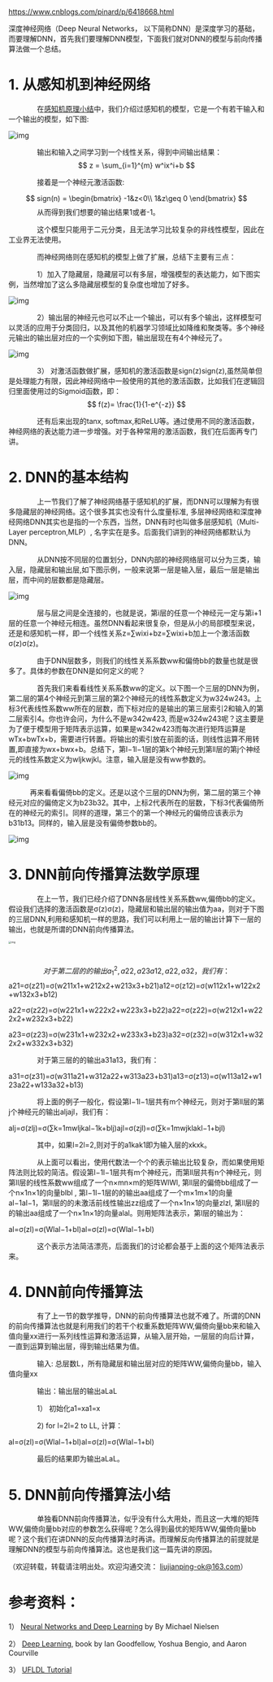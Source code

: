 https://www.cnblogs.com/pinard/p/6418668.html

深度神经网络（Deep Neural Networks， 以下简称DNN）是深度学习的基础，而要理解DNN，首先我们要理解DNN模型，下面我们就对DNN的模型与前向传播算法做一个总结。

# 1. 从感知机到神经网络

　　　　在[感知机原理小结](http://www.cnblogs.com/pinard/p/6042320.html)中，我们介绍过感知机的模型，它是一个有若干输入和一个输出的模型，如下图:

![img](https://images2015.cnblogs.com/blog/1042406/201702/1042406-20170220110637351-839081092.png)

　　　　输出和输入之间学习到一个线性关系，得到中间输出结果：
$$
z = \sum_{i=1}^{m} w^ix^i+b
$$


　　　　接着是一个神经元激活函数:

$$
sign(n) = \begin{bmatrix} -1&z<0\\ 1&z\geq 0 \end{bmatrix}
$$
　　　　从而得到我们想要的输出结果1或者-1。

　　　　这个模型只能用于二元分类，且无法学习比较复杂的非线性模型，因此在工业界无法使用。

　　　　而神经网络则在感知机的模型上做了扩展，总结下主要有三点：

　　　　1）加入了隐藏层，隐藏层可以有多层，增强模型的表达能力，如下图实例，当然增加了这么多隐藏层模型的复杂度也增加了好多。

![img](https://images2015.cnblogs.com/blog/1042406/201702/1042406-20170220111519210-2096738104.png)

　　　　2）输出层的神经元也可以不止一个输出，可以有多个输出，这样模型可以灵活的应用于分类回归，以及其他的机器学习领域比如降维和聚类等。多个神经元输出的输出层对应的一个实例如下图，输出层现在有4个神经元了。

![img](https://images2015.cnblogs.com/blog/1042406/201702/1042406-20170220122136538-2002639053.png)

　　　　3） 对激活函数做扩展，感知机的激活函数是sign(z)sign(z),虽然简单但是处理能力有限，因此神经网络中一般使用的其他的激活函数，比如我们在逻辑回归里面使用过的Sigmoid函数，即：
$$
f(z)= \frac{1}{1-e^{-z}}
$$


　　　　还有后来出现的tanx, softmax,和ReLU等。通过使用不同的激活函数，神经网络的表达能力进一步增强。对于各种常用的激活函数，我们在后面再专门讲。

# 2. DNN的基本结构

　　　　上一节我们了解了神经网络基于感知机的扩展，而DNN可以理解为有很多隐藏层的神经网络。这个很多其实也没有什么度量标准, 多层神经网络和深度神经网络DNN其实也是指的一个东西，当然，DNN有时也叫做多层感知机（Multi-Layer perceptron,MLP）, 名字实在是多。后面我们讲到的神经网络都默认为DNN。

　　　　从DNN按不同层的位置划分，DNN内部的神经网络层可以分为三类，输入层，隐藏层和输出层,如下图示例，一般来说第一层是输入层，最后一层是输出层，而中间的层数都是隐藏层。

![img](https://images2015.cnblogs.com/blog/1042406/201702/1042406-20170220122323148-1704308672.png)

　　　　层与层之间是全连接的，也就是说，第i层的任意一个神经元一定与第i+1层的任意一个神经元相连。虽然DNN看起来很复杂，但是从小的局部模型来说，还是和感知机一样，即一个线性关系z=∑wixi+bz=∑wixi+b加上一个激活函数σ(z)σ(z)。

　　　　由于DNN层数多，则我们的线性关系系数ww和偏倚bb的数量也就是很多了。具体的参数在DNN是如何定义的呢？

　　　　首先我们来看看线性关系系数ww的定义。以下图一个三层的DNN为例，第二层的第4个神经元到第三层的第2个神经元的线性系数定义为w324w243。上标3代表线性系数ww所在的层数，而下标对应的是输出的第三层索引2和输入的第二层索引4。你也许会问，为什么不是w342w423, 而是w324w243呢？这主要是为了便于模型用于矩阵表示运算，如果是w342w423而每次进行矩阵运算是wTx+bwTx+b，需要进行转置。将输出的索引放在前面的话，则线性运算不用转置,即直接为wx+bwx+b。总结下，第l−1l−1层的第k个神经元到第ll层的第j个神经元的线性系数定义为wljkwjkl。注意，输入层是没有ww参数的。

![img](https://images2015.cnblogs.com/blog/1042406/201702/1042406-20170220134346179-1092973493.png)

 　　　再来看看偏倚bb的定义。还是以这个三层的DNN为例，第二层的第三个神经元对应的偏倚定义为b23b32。其中，上标2代表所在的层数，下标3代表偏倚所在的神经元的索引。同样的道理，第三个的第一个神经元的偏倚应该表示为b31b13。同样的，输入层是没有偏倚参数bb的。

![img](https://images2015.cnblogs.com/blog/1042406/201702/1042406-20170220135433710-1242346730.png)

# 3. DNN前向传播算法数学原理

　　　　在上一节，我们已经介绍了DNN各层线性关系系数ww,偏倚bb的定义。假设我们选择的激活函数是σ(z)σ(z)，隐藏层和输出层的输出值为aa，则对于下图的三层DNN,利用和感知机一样的思路，我们可以利用上一层的输出计算下一层的输出，也就是所谓的DNN前向传播算法。

<img src="https://images2015.cnblogs.com/blog/1042406/201702/1042406-20170220142015116-1152957081.png" alt="img" style="zoom:33%;" />

　　　
$$
对于第二层的的输出a_1^2,a22,a23a12,a22,a32，我们有：
$$
a21=σ(z21)=σ(w211x1+w212x2+w213x3+b21)a12=σ(z12)=σ(w112x1+w122x2+w132x3+b12)



a22=σ(z22)=σ(w221x1+w222x2+w223x3+b22)a22=σ(z22)=σ(w212x1+w222x2+w232x3+b22)



a23=σ(z23)=σ(w231x1+w232x2+w233x3+b23)a32=σ(z32)=σ(w312x1+w322x2+w332x3+b32)



　　　　对于第三层的的输出a31a13，我们有：

a31=σ(z31)=σ(w311a21+w312a22+w313a23+b31)a13=σ(z13)=σ(w113a12+w123a22+w133a32+b13)



　　　　将上面的例子一般化，假设第l−1l−1层共有m个神经元，则对于第ll层的第j个神经元的输出aljajl，我们有：

alj=σ(zlj)=σ(∑k=1mwljkal−1k+blj)ajl=σ(zjl)=σ(∑k=1mwjklakl−1+bjl)



　　　　其中，如果l=2l=2,则对于的a1kak1即为输入层的xkxk。

　　　　从上面可以看出，使用代数法一个个的表示输出比较复杂，而如果使用矩阵法则比较的简洁。假设第l−1l−1层共有m个神经元，而第ll层共有n个神经元，则第ll层的线性系数ww组成了一个n×mn×m的矩阵WlWl, 第ll层的偏倚bb组成了一个n×1n×1的向量blbl , 第l−1l−1层的的输出aa组成了一个m×1m×1的向量al−1al−1，第ll层的的未激活前线性输出zz组成了一个n×1n×1的向量zlzl, 第ll层的的输出aa组成了一个n×1n×1的向量alal。则用矩阵法表示，第l层的输出为：

al=σ(zl)=σ(Wlal−1+bl)al=σ(zl)=σ(Wlal−1+bl)



　　　　这个表示方法简洁漂亮，后面我们的讨论都会基于上面的这个矩阵法表示来。

# 4. DNN前向传播算法

　　　　有了上一节的数学推导，DNN的前向传播算法也就不难了。所谓的DNN的前向传播算法也就是利用我们的若干个权重系数矩阵WW,偏倚向量bb来和输入值向量xx进行一系列线性运算和激活运算，从输入层开始，一层层的向后计算，一直到运算到输出层，得到输出结果为值。

　　　　输入: 总层数L，所有隐藏层和输出层对应的矩阵WW,偏倚向量bb，输入值向量xx

　　　　输出：输出层的输出aLaL

　　　　1） 初始化a1=xa1=x

　　　　2)  for l=2l=2 to LL, 计算：

al=σ(zl)=σ(Wlal−1+bl)al=σ(zl)=σ(Wlal−1+bl)



　　　　最后的结果即为输出aLaL。

# 5. DNN前向传播算法小结

　　　　单独看DNN前向传播算法，似乎没有什么大用处，而且这一大堆的矩阵WW,偏倚向量bb对应的参数怎么获得呢？怎么得到最优的矩阵WW,偏倚向量bb呢？这个我们在讲DNN的反向传播算法时再讲。而理解反向传播算法的前提就是理解DNN的模型与前向传播算法。这也是我们这一篇先讲的原因。

 

（欢迎转载，转载请注明出处。欢迎沟通交流： liujianping-ok@163.com） 

# 参考资料：

1） [Neural Networks and Deep Learning](http://neuralnetworksanddeeplearning.com/index.html) by By Michael Nielsen

2） [Deep Learning](http://www.deeplearningbook.org/), book by Ian Goodfellow, Yoshua Bengio, and Aaron Courville

3） [UFLDL Tutorial](http://ufldl.stanford.edu/tutorial/)